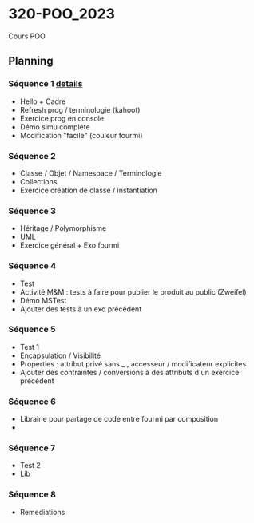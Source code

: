 # 320-POO_2023
Cours POO 

## Planning

### Séquence 1 [details](sequences/01.md)

- Hello + Cadre
- Refresh prog / terminologie (kahoot)
- Exercice prog en console
- Démo simu complète
- Modification "facile" (couleur fourmi)
  
### Séquence 2

- Classe / Objet / Namespace / Terminologie
- Collections
- Exercice création de classe / instantiation 

### Séquence 3

- Héritage / Polymorphisme
- UML
- Exercice général + Exo fourmi

### Séquence 4

- Test
- Activité M&M : tests à faire pour publier le produit au public (Zweifel)
- Démo MSTest
- Ajouter des tests à un exo précédent

### Séquence 5

- Test 1
- Encapsulation / Visibilité
- Properties : attribut privé sans _ , accesseur / modificateur explicites
- Ajouter des contraintes / conversions à des attributs d'un exercice précédent

### Séquence 6

- Librairie pour partage de code entre fourmi par composition
- 
### Séquence 7

- Test 2
- Lib

### Séquence 8

- Remediations
